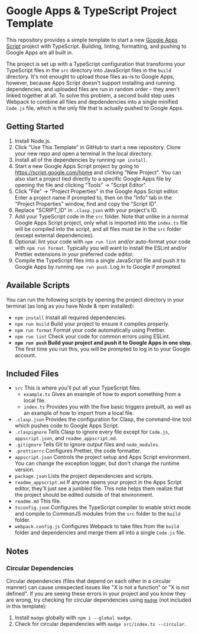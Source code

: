 # Google Apps & TypeScript Project Template

This repository provides a simple template to start a new
[Google Apps Script](https://developers.google.com/apps-script) project with
TypeScript. Building, linting, formatting, and pushing to Google Apps are all
built in.

The project is set up with a TypeScript configuration that transforms your
TypeScript files in the `src` directory into JavaScript files in the `build`
directory. It's not enought to upload those files as-is to Google Apps, however,
because Apps Script doesn't support installing and running dependencies, and
uploaded files are run in random order - they aren't linked together at all. To
solve this problem, a second build step uses Webpack to combine all files and
depdendencies into a single minified `Code.js` file, which is the only file that
is actually pushed to Google Apps.

## Getting Started

1. Install Node.js.
2. Click "Use This Template" in GitHub to start a new repository. Clone your new
   repo and open a terminal in the local directory.
3. Install all of the dependencies by running `npm install`.
4. Start a new Google Apps Script project by going to
   https://script.google.com/home and clicking "New Project". You can also start
   a project tied directly to a specific Google Apps file by opening the file
   and clicking "Tools" -> "Script Editor".
5. Click "File" -> "Project Properties" in the Google Apps Script editor. Enter
   a project name if prompted to, then on the "Info" tab in the "Project
   Properties" window, find and copy the "Script ID".
6. Replace "SCRIPT_ID" in `.clasp.json` with your project's ID.
7. Add your TypeScript code in the `src` folder. Note that unlike in a normal
   Google Apps Script project, only what is imported into the `index.ts` file
   will be compiled into the script, and all files must be in the `src` folder
   (except external dependencies).
8. Optional: lint your code with `npm run lint` and/or auto-format your code
   with `npm run format`. Typically you will want to install the ESLint and/or
   Prettier extensions in your preferred code editor.
9. Compile the TypeScript files into a single JavaScript file and push it to
   Google Apps by running `npm run push`. Log in to Google if prompted.

## Available Scripts

You can run the following scripts by opening the project directory in your
terminal (as long as you have Node & npm installed):

- `npm install` Install all required dependencies.
- `npm run build` Build your project to ensure it compiles properly.
- `npm run format` Format your code automatically using Prettier.
- `npm run lint` Check your code for common errors using ESLint.
- **`npm run push` Build your project and push it to Google Apps in one step.**
  The first time you run this, you will be prompted to log in to your Google
  account.

## Included Files

- `src` This is where you'll put all your TypeScript files.
  - `example.ts` Gives an example of how to export something from a local file.
  - `index.ts` Provides you with the five basic triggers prebuilt, as well as an
    example of how to import from a local file.
- `.clasp.json` Provides the configuration for Clasp, the command-line tool
  which pushes code to Google Apps Script.
- `.claspignore` Tells Clasp to ignore every file except for `Code.js`,
  `appscript.json`, and `readme_appscript.md`.
- `.gitignore` Tells Git to ignore output files and `node_modules`.
- `.prettierrc` Configures Prettier, the code formatter.
- `appscript.json` Controls the project setup and Apps Script environment. You
  can change the exception logger, but don't change the runtime version.
- `package.json` Lists the project dependencies and scripts.
- `readme_appscript.md` If anyone opens your project in the Apps Script editor,
  they'll just see a jumbled file. This note helps them realize that the project
  should be edited outside of that environment.
- `readme.md` This file.
- `tsconfig.json` Configures the TypeScript compiler to enable strict mode and
  compile to CommonJS modules from the `src` folder to the `build` folder.
- `webpack.config.js` Configures Webpack to take files from the `build` folder
  and dependencies and merge them all into a single `Code.js` file.

## Notes

### Circular Dependencies

Circular dependencies (files that depend on each other in a circular manner) can
cause unexpected issues like "X is not a function" or "X is not defined". If you
are seeing these errors in your project and you know they are wrong, try
checking for circular dependencies using
[`madge`](https://github.com/pahen/madge) (not included in this template):

1. Install `madge` globally with `npm i --global madge`.
2. Check for circular dependencies with `madge src/index.ts --circular`.
